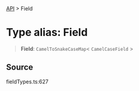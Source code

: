 [API](../index.md) > Field

# Type alias: Field

> **Field**: `CamelToSnakeCaseMap`\< `CamelCaseField` \>

## Source

fieldTypes.ts:627
